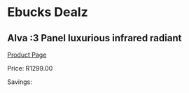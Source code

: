 
# Ebucks Dealz
## Alva :3 Panel luxurious infrared radiant
[Product Page](https://www.ebucks.com/web/shop/productSelected.do?prodId=926145050&catId=704982758)

Price: R1299.00

Savings: 


	